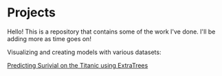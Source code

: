 # Projects

Hello! This is a repository that contains some of the work I've done. I'll be adding more as time goes on! 


Visualizing and creating models with various datasets:

[Predicting Surivial on the Titanic using ExtraTrees](cddeangelis/kaggleProjects/titanic-using-extratrees-my-first-notebook.ipynb)



